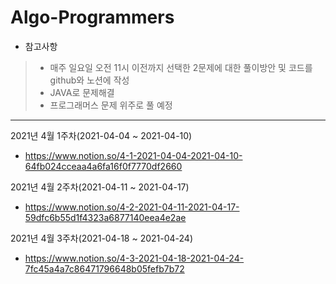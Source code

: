 # Algo-Programmers


* 참고사항
> + 매주 일요일 오전 11시 이전까지 선택한 2문제에 대한 풀이방안 및 코드를 github와 노션에 작성
> + JAVA로 문제해결
> + 프로그래머스 문제 위주로 풀 예정

* * *

2021년 4월 1주차(2021-04-04 ~ 2021-04-10)
+ https://www.notion.so/4-1-2021-04-04-2021-04-10-64fb024cceaa4a6fa16f0f7770df2660

2021년 4월 2주차(2021-04-11 ~ 2021-04-17)
+ https://www.notion.so/4-2-2021-04-11-2021-04-17-59dfc6b55d1f4323a6877140eea4e2ae

2021년 4월 3주차(2021-04-18 ~ 2021-04-24)
+ https://www.notion.so/4-3-2021-04-18-2021-04-24-7fc45a4a7c86471796648b05fefb7b72

